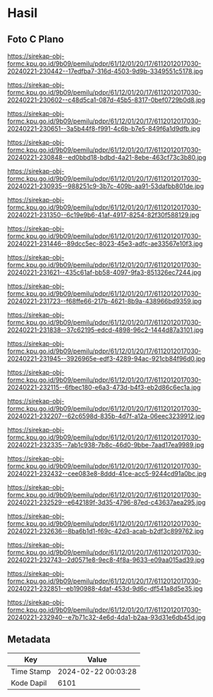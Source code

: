 # Hasil

## Foto C Plano

https://sirekap-obj-formc.kpu.go.id/9b09/pemilu/pdpr/61/12/01/20/17/6112012017030-20240221-230442--17edfba7-316d-4503-9d9b-3349551c5178.jpg

https://sirekap-obj-formc.kpu.go.id/9b09/pemilu/pdpr/61/12/01/20/17/6112012017030-20240221-230602--c48d5ca1-087d-45b5-8317-0bef0729b0d8.jpg

https://sirekap-obj-formc.kpu.go.id/9b09/pemilu/pdpr/61/12/01/20/17/6112012017030-20240221-230651--3a5b44f8-f991-4c6b-b7e5-849f6a1d9dfb.jpg

https://sirekap-obj-formc.kpu.go.id/9b09/pemilu/pdpr/61/12/01/20/17/6112012017030-20240221-230848--ed0bbd18-bdbd-4a21-8ebe-463cf73c3b80.jpg

https://sirekap-obj-formc.kpu.go.id/9b09/pemilu/pdpr/61/12/01/20/17/6112012017030-20240221-230935--988251c9-3b7c-409b-aa91-53dafbb801de.jpg

https://sirekap-obj-formc.kpu.go.id/9b09/pemilu/pdpr/61/12/01/20/17/6112012017030-20240221-231350--6c19e9b6-41af-4917-8254-82f30f588129.jpg

https://sirekap-obj-formc.kpu.go.id/9b09/pemilu/pdpr/61/12/01/20/17/6112012017030-20240221-231446--89dcc5ec-8023-45e3-adfc-ae33567e10f3.jpg

https://sirekap-obj-formc.kpu.go.id/9b09/pemilu/pdpr/61/12/01/20/17/6112012017030-20240221-231621--435c61af-bb58-4097-9fa3-851326ec7244.jpg

https://sirekap-obj-formc.kpu.go.id/9b09/pemilu/pdpr/61/12/01/20/17/6112012017030-20240221-231723--f68ffe66-217b-4621-8b9a-438966bd9359.jpg

https://sirekap-obj-formc.kpu.go.id/9b09/pemilu/pdpr/61/12/01/20/17/6112012017030-20240221-231838--37c62195-edcd-4898-96c2-1444d87a3101.jpg

https://sirekap-obj-formc.kpu.go.id/9b09/pemilu/pdpr/61/12/01/20/17/6112012017030-20240221-231945--3926965e-edf3-4289-94ac-921cb84f96d0.jpg

https://sirekap-obj-formc.kpu.go.id/9b09/pemilu/pdpr/61/12/01/20/17/6112012017030-20240221-232115--6fbec180-e6a3-473d-b4f3-eb2d86c6ec1a.jpg

https://sirekap-obj-formc.kpu.go.id/9b09/pemilu/pdpr/61/12/01/20/17/6112012017030-20240221-232207--62c6598d-835b-4d7f-a12a-06eec3239912.jpg

https://sirekap-obj-formc.kpu.go.id/9b09/pemilu/pdpr/61/12/01/20/17/6112012017030-20240221-232335--7ab1c938-7b8c-46d0-9bbe-7aad17ea9989.jpg

https://sirekap-obj-formc.kpu.go.id/9b09/pemilu/pdpr/61/12/01/20/17/6112012017030-20240221-232432--cee083e8-8ddd-41ce-acc5-9244cd91a0bc.jpg

https://sirekap-obj-formc.kpu.go.id/9b09/pemilu/pdpr/61/12/01/20/17/6112012017030-20240221-232529--e642189f-3d35-4796-87ed-c43637aea295.jpg

https://sirekap-obj-formc.kpu.go.id/9b09/pemilu/pdpr/61/12/01/20/17/6112012017030-20240221-232636--8ba6b1d1-f69c-42d3-acab-b2df3c899762.jpg

https://sirekap-obj-formc.kpu.go.id/9b09/pemilu/pdpr/61/12/01/20/17/6112012017030-20240221-232743--2d0571e8-9ec8-4f8a-9633-e09aa015ad39.jpg

https://sirekap-obj-formc.kpu.go.id/9b09/pemilu/pdpr/61/12/01/20/17/6112012017030-20240221-232851--eb190988-4daf-453d-9d6c-df541a8d5e35.jpg

https://sirekap-obj-formc.kpu.go.id/9b09/pemilu/pdpr/61/12/01/20/17/6112012017030-20240221-232940--e7b71c32-4e6d-4da1-b2aa-93d31e6db45d.jpg


## Metadata

| Key        | Value               |
| ---------- | ------------------- |
| Time Stamp | 2024-02-22 00:03:28 |
| Kode Dapil | 6101                |



